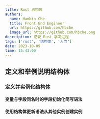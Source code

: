 ```yaml
---
title: Rust 结构体
authors:
  name: Hanbin Che
  title: Front End Engineer
  url: https://github.com/hbche
  image_url: https://github.com/hbche.png
description: 记录 Rust 学习过程
tags: ['rust', '结构体', '入门']
date: 2023-10-09
time: 15:43:00
---
```


## 定义和举例说明结构体

### 定义并实例化结构体

#### 变量与字段同名时的字段初始化简写语法

#### 使用结构体更新语法从其他实例创建实例
